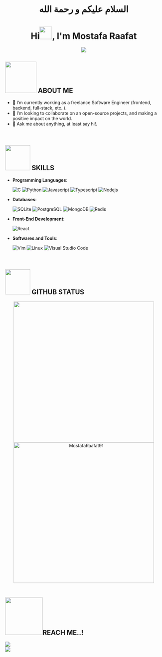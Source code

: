 <h1 align="center">السلام عليكم و رحمة الله</h1>

<h1 align="center">Hi<img src="https://media.giphy.com/media/hvRJCLFzcasrR4ia7z/giphy.gif" width="40">, I'm Mostafa Raafat</h1>

<p align="center">
  <a href="https://github.com/DenverCoder1/readme-typing-svg"><img src="https://readme-typing-svg.herokuapp.com?font=Time+New+Roman&color=black&size=25&center=true&vCenter=true&width=600&height=100&lines=Software+Engineer..;Live+and+breathe+open-source..;Active+learner/researcher..;Aspire+to+make+a+positive+impact..;"></a>
</p>

## <picture><img src = "https://media.giphy.com/media/M9kgjEsLG6LMbYC9dl/giphy.gif" width = 100px></picture> ABOUT ME
- 🔭 I’m currently working as a freelance Software Engineer (frontend, backend, full-stack, etc..).
- 👯 I’m looking to collaborate on an open-source projects, and making a positive impact on the world.
- 💬 Ask me about anything, at least say hi!.

<br>

## <picture><img src="https://media.giphy.com/media/KGhpQ5NMoWKQurlHwI/giphy.gif" width ="80"></picture> SKILLS

- **Programming Languages**:
  
    ![C](https://img.shields.io/badge/C%20-%232370ED.svg?style=for-the-badge&logo=c&logoColor=white)
    ![Python](https://img.shields.io/badge/Python%20-%2314354C.svg?style=for-the-badge&logo=python&logoColor=white)
    ![Javascript](https://img.shields.io/badge/javascript-%23F7DF1E?style=for-the-badge&logo=javascript&logoColor=black)
    ![Typescript](https://img.shields.io/badge/Typescript-%233178C6?style=for-the-badge&logo=typescript&logoColor=white)
    ![Nodejs](https://img.shields.io/badge/Nodejs-%23339933?style=for-the-badge&logo=nodedotjs&logoColor=black)


- **Databases**:
  
  ![SQLite](https://img.shields.io/badge/SQLite-%23003B57?style=for-the-badge&logo=sqlite&logoColor=white)
  ![PostgreSQL](https://img.shields.io/badge/PostgreSQL-%234169E1?style=for-the-badge&logo=postgresql&logoColor=white)
  ![MongoDB](https://img.shields.io/badge/MongoDB-%2347A248?style=for-the-badge&logo=mongoDB&logoColor=black)
  ![Redis](https://img.shields.io/badge/Redis-%23DC382D?style=for-the-badge&logo=redis&logoColor=white)

- **Front-End Development**:
  
  ![React](https://img.shields.io/badge/React-%2361DAFB?style=for-the-badge&logo=react&logoColor=blue&labelColor=white)


- **Softwares and Tools**:
  
    ![Vim](https://img.shields.io/badge/Vim-%23019733?style=for-the-badge&logo=vim&logoColor=black)
    ![Linux](https://img.shields.io/badge/Linux-FCC624?style=for-the-badge&logo=linux&logoColor=black) 
    ![Visual Studio Code](https://img.shields.io/badge/Visual%20Studio%20Code-0078d7.svg?style=for-the-badge&logo=visual-studio-code&logoColor=white)
  

<br>


## <picture><img src="https://media.giphy.com/media/ww9Z3l8wl4szKyRIro/giphy.gif" width="80"></picture> GITHUB STATUS 

<div align="center">

  <a href="https://github.com/MostafaRaafat91">
    <img src="https://github-readme-stats.vercel.app/api?username=MostafaRaafat91&show_icons=true&hide=contribs,prs&cache_seconds=86400&theme=discord_old_blurple" width="450"/>
    <img src="https://github-readme-stats.vercel.app/api/top-langs?username=MostafaRaafat91&show_icons=true&locale=en&layout=compact&line_height=20&title_color=7A7ADB&icon_color=2234AE&text_color=D3D3D3&bg_color=0,000000,130F40" width="450"  alt="MostafaRaafat91"/>
  
  </a>
</div>

<br>

## <picture><img src="https://media.giphy.com/media/xT9DPIlGnuHpr2yObu/giphy.gif" width ="120"></picture>REACH ME..!
  <a href="https://www.linkedin.com/in/mostafaraafat91/" target="_blank">
      <img src="https://img.shields.io/badge/LinkedIn-%230A66C2?style=for-the-badge&logo=linkedin&logoColor=white"/>
  </a><br>
  <a href="https://x.com/M_H1191" target="_blank">
      <img src="https://img.shields.io/badge/Twitter-%231D9BF0?style=for-the-badge&logo=twitter&logoColor=white"/>
  </a><br>


[def]: ttps://github-readme-stats.vercel.app/api?username=MostafaRaafat91&include_all_commits=true&count_private=true&show_icons=true&line_height=20&title_color=7A7ADB&icon_color=2234AE&text_color=D3D3D3&bg_color=0,000000,130F4
